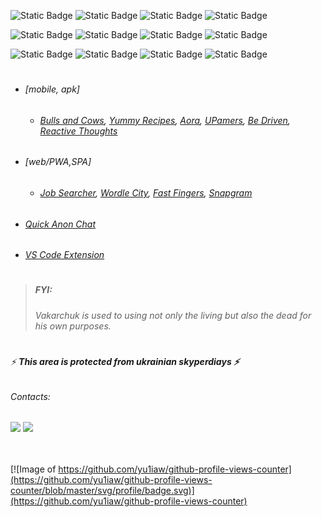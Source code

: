 ![Static Badge](https://img.shields.io/badge/-Expo-000020?logo=expo&logoColor=ivory&style=for-the-badge) ![Static Badge](https://img.shields.io/badge/-React-61DAFB?logo=react&logoColor=ivory&style=for-the-badge) ![Static Badge](https://img.shields.io/badge/-Next-000000?logo=next.js&logoColor=ivory&style=for-the-badge) ![Static Badge](https://img.shields.io/badge/-hono-E36002?logo=hono&logoColor=ivory&style=for-the-badge)
  
![Static Badge](https://img.shields.io/badge/-Prisma-2D3748?logo=prisma&logoColor=ivory&style=for-the-badge) ![Static Badge](https://img.shields.io/badge/-postgresql-4169E1?logo=postgresql&logoColor=ivory&style=for-the-badge) ![Static Badge](https://img.shields.io/badge/-sqlite-003B57?logo=sqlite&logoColor=ivory&style=for-the-badge) ![Static Badge](https://img.shields.io/badge/-firestore-DD2C00?logo=firebase&logoColor=ivory&style=for-the-badge)

![Static Badge](https://img.shields.io/badge/-JavaScript-F7DF1E?logo=javascript&logoColor=ivory&style=for-the-badge) ![Static Badge](https://img.shields.io/badge/-TypeScript-3178C6?logo=typescript&logoColor=ivory&style=for-the-badge) ![Static Badge](https://img.shields.io/badge/-TailwindCSS-06B6D4?logo=tailwind%20css&logoColor=ivory&style=for-the-badge) ![Static Badge](https://img.shields.io/badge/-framer%20motion-0055FF?logo=framer&logoColor=ivory&style=for-the-badge)

#
- ###### [mobile, apk]
  - ###### [Bulls and Cows](https://www.dropbox.com/scl/fo/jii2ogqy4q3mj1owr4w9l/ADTuL_UA8vlkFEGQ3S46FrA?rlkey=ro50rmvixvd7ixgbqwiq0lf54&st=8kd60vg7&dl=0), [Yummy Recipes](https://www.dropbox.com/scl/fo/1j4dvog6u475afzpldbzv/AC5TBijO2uqabidPSDzxuk4?rlkey=qvoerjznyi1hcch0k1jwuuag4&st=q0it2mrb&dl=0), [Aora](https://www.dropbox.com/scl/fo/33n6hpwsrvue52atc9rak/AGnRiJJfAhYjxoZe1lA_zvs?rlkey=yqlwsi9qyef9977pxcctdbw7g&st=lj1an37h&dl=0), [UPamers](https://www.dropbox.com/scl/fo/vihf11og1burij4is97cf/AFJ7yLk0Bq3li5WBKJ2DtlU?rlkey=78w8h1mhcjcqqv15vv6qdimmx&st=rl7kekrd&dl=0), [Be Driven](https://www.dropbox.com/scl/fo/nrzdbii67ocvlvg5w9y19/ABpYTf3sCN_8y6klpxBy5ZM?rlkey=7xmhb0y73drv1qm5acfzt4pzt&st=ipmw13se&dl=0), [Reactive Thoughts](https://www.dropbox.com/scl/fo/zvrptoifw3bydjnhmy6yd/AEuLncUVrRrr8wPo6DIuojk?rlkey=rj0r8774zmfi3ig9k1m85yvf2&st=9akmdrhp&dl=0)
- ###### [web/PWA,SPA]
  - ###### [Job Searcher](https://job-seacher.netlify.app), [Wordle City](https://wordle-british-city.netlify.app), [Fast Fingers](https://yu1ia-warming-up-fingers.netlify.app), [Snapgram](https://snapgramar.netlify.app/)
- ###### [Quick Anon Chat](https://chat-u6d0.onrender.com)
- ###### [VS Code Extension](https://marketplace.visualstudio.com/items?itemName=yu1ia-vasyleniuk.react-reactnative-snippets-essential)
#

  > ##### FYI:
  > ###### Vakarchuk is used to using not only the living but also the dead for his own purposes. 
#
  ###### ⚡ **_This area is protected from ukrainian skyperdiays ⚡_**
  
###### Contacts: 
<a href="https://t.me/yu1iaw"><img src="https://img.shields.io/badge/-Telegram-26A5E4?logo=telegram&logoColor=ivory" /></a>  <a href="mailto:vasilenyuky@gmail.com"><img src="https://img.shields.io/badge/-Gmail-EA4335?logo=gmail&logoColor=ivory" /></a><br /><br /><br />


[![Image of https://github.com/yu1iaw/github-profile-views-counter](https://github.com/yu1iaw/github-profile-views-counter/blob/master/svg/profile/badge.svg)](https://github.com/yu1iaw/github-profile-views-counter)



